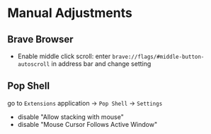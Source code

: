 # Manual Adjustments
## Brave Browser

- Enable middle click scroll: enter `brave://flags/#middle-button-autoscroll` in address bar and change setting

## Pop Shell

go to `Extensions` application -> `Pop Shell` -> `Settings`

- disable "Allow stacking with mouse"
- disable "Mouse Cursor Follows Active Window"
